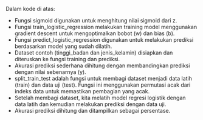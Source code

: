 Dalam kode di atas:
  - Fungsi sigmoid digunakan untuk menghitung nilai sigmoid dari z.
  - Fungsi train_logistic_regression melakukan training model menggunakan gradient descent untuk mengoptimalkan bobot (w) dan bias (b).
  - Fungsi predict_logistic_regression digunakan untuk melakukan prediksi berdasarkan model yang sudah dilatih.
  - Dataset contoh (tinggi_badan dan jenis_kelamin) disiapkan dan diteruskan ke fungsi training dan prediksi.
  - Akurasi prediksi sederhana dihitung dengan membandingkan prediksi dengan nilai sebenarnya (y).
  - split_train_test adalah fungsi untuk membagi dataset menjadi data latih (train) dan data uji (test). Fungsi ini menggunakan permutasi acak dari indeks data untuk memastikan pembagian yang acak.
  - Setelah membagi dataset, kita melatih model regresi logistik dengan data latih dan kemudian melakukan prediksi dengan data uji.
  - Akurasi prediksi dihitung dan ditampilkan sebagai persentase.
